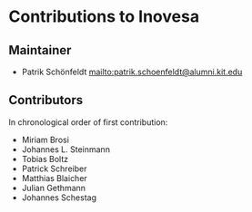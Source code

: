 # Contributions to Inovesa
## Maintainer
*   Patrik Schönfeldt <mailto:patrik.schoenfeldt@alumni.kit.edu>

## Contributors
In chronological order of first contribution:
*   Miriam Brosi
*   Johannes L. Steinmann
*   Tobias Boltz
*   Patrick Schreiber
*   Matthias Blaicher
*   Julian Gethmann
*   Johannes Schestag

